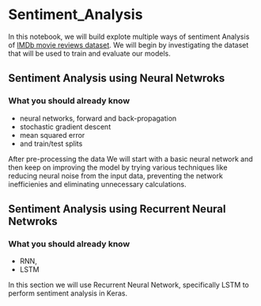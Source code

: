 # Sentiment_Analysis

In this notebook, we will build explote multiple ways of sentiment Analysis of [IMDb movie reviews dataset](https://keras.io/datasets/#imdb-movie-reviews-sentiment-classification). We will begin by investigating the dataset that will be used to train and evaluate our models.

## Sentiment Analysis using Neural Netwroks

### What you should already know
- neural networks, forward and back-propagation
- stochastic gradient descent
- mean squared error
- and train/test splits

After pre-processing the data We will start with a basic neural network and then keep on improving the model by trying various techniques like reducing neural noise from the input data, preventing the network inefficienies and eliminating unnecessary calculations.

## Sentiment Analysis using Recurrent Neural Netwroks

### What you should already know
- RNN,
- LSTM

In this section we will use Recurrent Neural Network, specifically LSTM to perform sentiment analysis in Keras.
